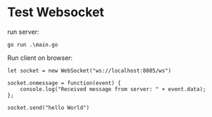 # Test Websocket

run server:
```
go run .\main.go
```

Run client on browser: 
```
let socket = new WebSocket("ws://localhost:8085/ws")

socket.onmessage = function(event) {
    console.log("Received message from server: " + event.data);
};

socket.send("hello World")
```